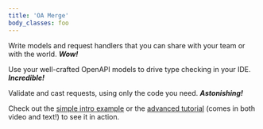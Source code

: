 ```yaml
---
title: 'OA Merge'
body_classes: foo
---
```


Write models and request handlers that you can share with your team or with the world. ***Wow!***

Use your well-crafted OpenAPI models to drive type checking in your IDE. ***Incredible!***

Validate and cast requests, using only the code you need. ***Astonishing!***

Check out the [simple intro example](/docs/example) or the [advanced tutorial](/docs/tutorial) (comes in both video and text!) to see it in action.
